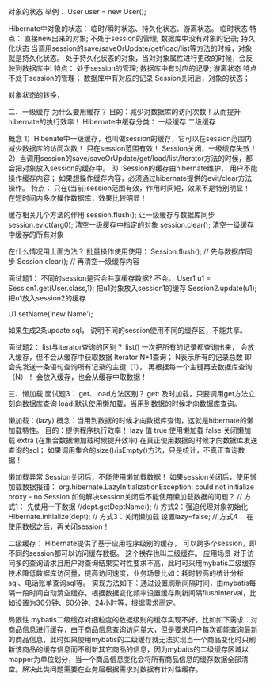 对象的状态
举例： User   user   = new User();
 
Hibernate中对象的状态： 临时/瞬时状态、持久化状态、游离状态。
临时状态
特点：
直接new出来的对象; 
不处于session的管理;
数据库中没有对象的记录;
持久化状态
当调用session的save/saveOrUpdate/get/load/list等方法的时候，对象就是持久化状态。
处于持久化状态的对象，当对对象属性进行更改的时候，会反映到数据库中!
特点：
处于session的管理;
数据库中有对应的记录;
游离状态
特点
             不处于session的管理；
                  数据库中有对应的记录
                  Session关闭后，对象的状态；
 
对象状态的转换，
 
 
 
二、一级缓存
为什么要用缓存？
         目的：减少对数据库的访问次数！从而提升hibernate的执行效率！
Hibernate中缓存分类：
         一级缓存
         二级缓存
 
概念
1）Hibenate中一级缓存，也叫做session的缓存，它可以在session范围内减少数据库的访问次数！  只在session范围有效！ Session关闭，一级缓存失效！
2）当调用session的save/saveOrUpdate/get/load/list/iterator方法的时候，都会把对象放入session的缓存中。
3）Session的缓存由hibernate维护， 用户不能操作缓存内容； 如果想操作缓存内容，必须通过hibernate提供的evit/clear方法操作。
特点：
         只在(当前)session范围有效，作用时间短，效果不是特别明显！
         在短时间内多次操作数据库，效果比较明显！
 
 
缓存相关几个方法的作用
session.flush();       让一级缓存与数据库同步
                  session.evict(arg0);    清空一级缓存中指定的对象
                  session.clear();       清空一级缓存中缓存的所有对象
 
在什么情况用上面方法？
                  批量操作使用使用：
                            Session.flush();   // 先与数据库同步
                            Session.clear();   // 再清空一级缓存内容
                          
 
 
面试题1： 不同的session是否会共享缓存数据?
不会。
User1  u1 = Session1.get(User.class,1);   把u1对象放入session1的缓存
Session2.update(u1);     把u1放入session2的缓存
 
U1.setName(‘new Name’);
 
如果生成2条update sql， 说明不同的session使用不同的缓存区，不能共享。
 
面试题2： list与iterator查询的区别？
list()
一次把所有的记录都查询出来，
会放入缓存，但不会从缓存中获取数据
         Iterator
                  N+1查询； N表示所有的记录总数
                  即会先发送一条语句查询所有记录的主键（1），
再根据每一个主键再去数据库查询（N）！
会放入缓存，也会从缓存中取数据！
 
 
三、懒加载
面试题3： get、load方法区别？
get: 及时加载，只要调用get方法立刻向数据库查询
load:默认使用懒加载，当用到数据的时候才向数据库查询。
 
懒加载：(lazy)
概念：当用到数据的时候才向数据库查询，这就是hibernate的懒加载特性。
                  目的：提供程序执行效率！
lazy 值
         true   使用懒加载
         false   关闭懒加载
         extra   (在集合数据懒加载时候提升效率)
在真正使用数据的时候才向数据库发送查询的sql；
如果调用集合的size()/isEmpty()方法，只是统计，不真正查询数据！
                         
 
懒加载异常
Session关闭后，不能使用懒加载数据！
如果session关闭后，使用懒加载数据报错：
org.hibernate.LazyInitializationException: could not initialize proxy - no Session
    如何解决session关闭后不能使用懒加载数据的问题？
            // 方式1： 先使用一下数据
    //dept.getDeptName();
    // 方式2：强迫代理对象初始化
    Hibernate.initialize(dept);
    // 方式3：关闭懒加载
            设置lazy=false;
    // 方式4： 在使用数据之后，再关闭session！


二级缓存：
         Hibernate提供了基于应用程序级别的缓存， 可以跨多个session，即不同的session都可以访问缓存数据。 这个换存也叫二级缓存。
应用场景
   对于访问多的查询请求且用户对查询结果实时性要求不高，此时可采用mybatis二级缓存技术降低数据库访问量，提高访问速度，业务场景比如：耗时较高的统计分析sql、电话账单查询sql等。
   实现方法如下：通过设置刷新间隔时间，由mybatis每隔一段时间自动清空缓存，根据数据变化频率设置缓存刷新间隔flushInterval，比如设置为30分钟、60分钟、24小时等，根据需求而定。
      
局限性
   mybatis二级缓存对细粒度的数据级别的缓存实现不好，比如如下需求：对商品信息进行缓存，由于商品信息查询访问量大，但是要求用户每次都能查询最新的商品信息，此时如果使用mybatis的二级缓存就无法实现当一个商品变化时只刷新该商品的缓存信息而不刷新其它商品的信息，因为mybaits的二级缓存区域以mapper为单位划分，当一个商品信息变化会将所有商品信息的缓存数据全部清空。解决此类问题需要在业务层根据需求对数据有针对性缓存。